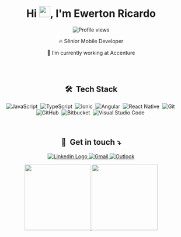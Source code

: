 <div align="center">
  <h1>Hi <img src="https://raw.githubusercontent.com/kaueMarques/kaueMarques/master/hi.gif" width="30px">, I'm Ewerton Ricardo</h1>
  <p> <img src="https://komarev.com/ghpvc/?username=EwertonRicardo&color=yellow" alt="Profile views" /></p>

  <p>🔥 Sênior Mobile Developer</p>
  <p>🔭 I’m currently working at Accenture</p>
<!--   <p>⚡ Fun fact **Oneye 😜**</p>  -->
</div>

<br><br>

<h2 align="center">🛠 &nbsp;Tech Stack</h2>

<div align="center">

  ![JavaScript](https://img.shields.io/badge/javascript-%23323330.svg?style=for-the-badge&logo=javascript&logoColor=%23F7DF1E)&nbsp;
  ![TypeScript](https://img.shields.io/badge/typescript-%23007ACC.svg?style=for-the-badge&logo=typescript&logoColor=white)&nbsp;
  ![Ionic](https://img.shields.io/badge/-Ionic-05122A?style=for-the-badge&logo=ionic)&nbsp;
  ![Angular](https://img.shields.io/badge/angular-%23DD0031.svg?style=for-the-badge&logo=angular&logoColor=white)&nbsp;
  ![React Native](https://img.shields.io/badge/react_native-%2320232a.svg?style=for-the-badge&logo=react&logoColor=%2361DAFB)&nbsp;
  ![Git](https://img.shields.io/badge/git-%23F05033.svg?style=for-the-badge&logo=git&logoColor=white)&nbsp;
  ![GitHub](https://img.shields.io/badge/github-%23121011.svg?style=for-the-badge&logo=github&logoColor=white)&nbsp;
  ![Bitbucket](https://img.shields.io/badge/bitbucket-%230047B3.svg?style=for-the-badge&logo=bitbucket&logoColor=white)&nbsp;
  ![Visual Studio Code](https://img.shields.io/badge/Visual%20Studio%20Code-0078d7.svg?style=for-the-badge&logo=visual-studio-code&logoColor=white)&nbsp;
</div>

<br>
  
<h2 align="center">💌 &nbsp;Get in touch ⤵️</h2>

<p align="center">
  <a href="https://www.linkedin.com/in/ewerton-ricardo-37791b181/" target="_blank">
    <img src="https://img.shields.io/badge/linkedin-%230077B5.svg?style=for-the-badge&logo=linkedin&logoColor=white" alt="Linkedin Logo"/>
  </a>
  <a href="mailto:ewerton.ricardo98@gmail.com" target="_blank">
    <img src="https://img.shields.io/badge/Gmail-D14836?style=for-the-badge&logo=gmail&logoColor=white" alt="Gmail"/>
  </a>
  <a href="mailto:ewerton.ricardo99@hotmail.com" target="_blank">
    <img src="https://img.shields.io/badge/Microsoft_Outlook-0078D4?style=for-the-badge&logo=microsoft-outlook&logoColor=white" alt="Outlook"/>
  </a>
</p>

<div align="center">
  <a href="https://github.com/EwertonRicardo">
  <img height="180em" src="https://github-readme-stats.vercel.app/api?username=EwertonRicardo&show_icons=true&theme=dracula&count_private=true"/>
  <img height="180em" src="https://github-readme-stats.vercel.app/api/top-langs/?username=EwertonRicardo&layout=compact&langs_count=7&theme=dracula"/>
</div>



